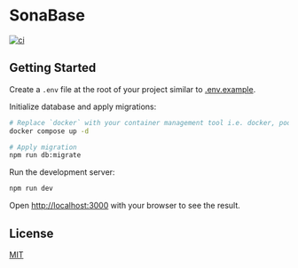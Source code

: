 # SonaBase

<p>
  <a
    href="https://github.com/dlbarduzzi/sonabase/actions/workflows/ci.yaml"
    target="_blank"
    rel="noopener">
    <img
      src="https://github.com/dlbarduzzi/sonabase/actions/workflows/ci.yaml/badge.svg"
      alt="ci"
    />
  </a>
</p>

## Getting Started

Create a `.env` file at the root of your project similar to [.env.example](.env.example).

Initialize database and apply migrations:

```sh
# Replace `docker` with your container management tool i.e. docker, podman, etc
docker compose up -d

# Apply migration
npm run db:migrate
```

Run the development server:

```sh
npm run dev
```

Open [http://localhost:3000](http://localhost:3000) with your browser to see the result.

## License

[MIT](./LICENSE)
